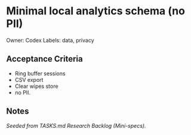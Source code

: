 # Minimal local analytics schema (no PII)

Owner: Codex
Labels: data, privacy

## Acceptance Criteria
- Ring buffer sessions
- CSV export
- Clear wipes store
- no PII.

## Notes
_Seeded from TASKS.md Research Backlog (Mini-specs)._